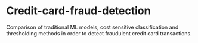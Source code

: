 # Credit-card-fraud-detection
Comparison of traditional ML models, cost sensitive classification and thresholding methods in order to detect fraudulent credit card transactions.
